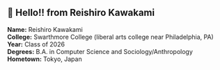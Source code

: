 ## 👋 Hello!! from Reishiro Kawakami

**Name:** Reishiro Kawakami <br/>
**College:** Swarthmore College (liberal arts college near Philadelphia, PA) <br/>
**Year:** Class of 2026 <br/>
**Degrees:** B.A. in Computer Science and Sociology/Anthropology <br/>
**Hometown:** Tokyo, Japan



<!--
**reikawa13/reikawa13** is a ✨ _special_ ✨ repository because its `README.md` (this file) appears on your GitHub profile.

Here are some ideas to get you started:

- 🔭 I’m currently working on ...
- 🌱 I’m currently learning ...
- 👯 I’m looking to collaborate on ...
- 🤔 I’m looking for help with ...
- 💬 Ask me about ...
- 📫 How to reach me: ...
- 😄 Pronouns: ...
- ⚡ Fun fact: ...
-->
